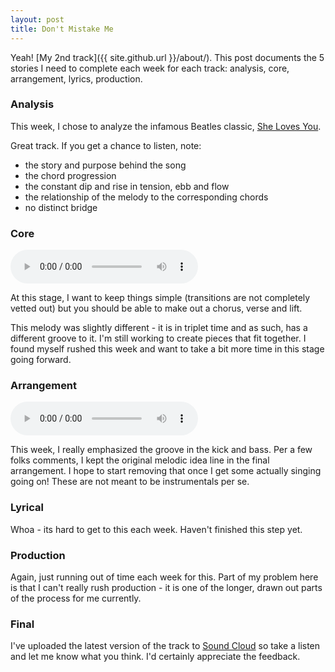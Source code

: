```yaml
---
layout: post
title: Don't Mistake Me
---
```


Yeah! [My 2nd track]({{ site.github.url }}/about/). This post documents the 5 stories I need to complete each week for each track: analysis, core, arrangement, lyrics, production.

### Analysis

This week, I chose to analyze the infamous Beatles classic, [She Loves You](https://en.wikipedia.org/wiki/She_Loves_You).

Great track. If you get a chance to listen, note:

- the story and purpose behind the song
- the chord progression
- the constant dip and rise in tension, ebb and flow
- the relationship of the melody to the corresponding chords
- no distinct bridge

### Core

<audio controls onPlay="pauseAudio('arr')" id="core">
  <source src="{{ site.github.url }}/weekly/audio/20170619-dontmistakeme.mp3" type="audio/mpeg">
	  Sorry, this browser does not support embedded audio.
  </source>
</audio>

At this stage, I want to keep things simple (transitions are not completely vetted out) but you should be able to make out a chorus, verse and lift.

This melody was slightly different - it is in triplet time and as such, has a different groove to it. I'm still working to create pieces that fit together. I found myself rushed this week and want to take a bit more time in this stage going forward.

### Arrangement

<audio controls onPlay="pauseAudio('core')" id="arr">
  <source src="{{ site.github.url }}/weekly/audio/20170619-dontmistakeme2.mp3" type="audio/mpeg">
	  Sorry, this browser does not support embedded audio.
  </source>
</audio>

This week, I really emphasized the groove in the kick and bass. Per a few folks comments, I kept the original melodic idea line in the final arrangement. I hope to start removing that once I get some actually singing going on! These are not meant to be instrumentals per se.

### Lyrical

Whoa - its hard to get to this each week. Haven't finished this step yet.

### Production

Again, just running out of time each week for this. Part of my problem here is that I can't really rush production - it is one of the longer, drawn out parts of the process for me currently.

### Final

I've uploaded the latest version of the track to [Sound Cloud](https://soundcloud.com/lutherbaker/dont-mistake-me) so take a listen and let me know what you think. I'd certainly appreciate the feedback.
